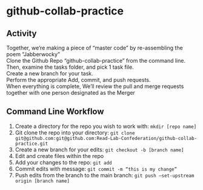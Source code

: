 # github-collab-practice

## Activity 
Together, we’re making a piece of “master code” by re-assembling the poem “Jabberwocky”  
Clone the Github Repo “github-collab-practice” from the command line.  
Then, examine the tasks folder, and pick 1 task file.  
Create a new branch for your task.  
Perform the appropriate Add, commit, and push requests.  
When everything is complete, We’ll review the pull and merge requests together with one person designated as the Merger

## Command Line Workflow

1. Create a directory for the repo you wish to work with: ```mkdir [repo name]```
2. Git clone the repo into your directory: ```git clone git@github.com:git@github.com:Read-Lab-Confederation/github-collab-practice.git```
3. Create a new branch for your edits: ```git checkout -b [branch name]```
4. Edit and create files within the repo
5. Add your changes to the repo: ```git add```
6. Commit edits with message: ```git commit -m “this is my change”```
7. Push edits from the branch to the main branch: ```git push –set-upstream origin [branch name]```


